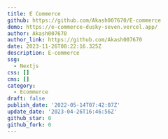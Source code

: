 ```yaml
---
title: E Commerce
github: https://github.com/Akash007670/E-commerce
demo: https://e-commerce-dusky-seven.vercel.app/
author: Akash007670
author_link: https://github.com/Akash007670
date: 2023-11-26T08:22:16.325Z
description: E-commerce
ssg:
  - Nextjs
css: []
cms: []
category:
  - Ecommerce
draft: false
publish_date: '2022-05-14T07:42:07Z'
update_date: '2023-04-26T16:46:56Z'
github_star: 0
github_fork: 0
---
```

